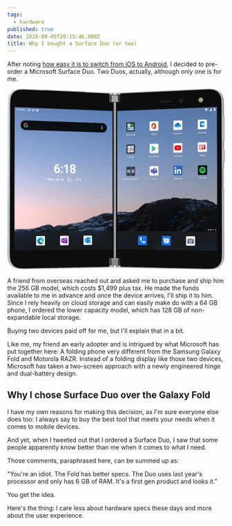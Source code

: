 ```yaml
---
tags:
  - hardware
published: true
date: 2020-09-05T20:15:46.808Z
title: Why I bought a Surface Duo (or two)
---
```

After noting [how easy it is to switch from iOS to Android](https://www.kctofel.com/thoughts-on-switching-from-iphone-to-android-these-days/), I decided to pre-order a Microsoft Surface Duo. Two Duos, actually, although only one is for me. 

![Surface Duo](/src/images/surface-duo.jpg "Surface Duo")

A friend from overseas reached out and asked me to purchase and ship him the 256 GB model, which costs $1,499 plus tax. He made the funds available to me in advance and once the device arrives, I'll ship it to him. Since I rely heavily on cloud storage and can easily make do with a 64 GB phone, I ordered the lower capacity model, which has 128 GB of non-expandable local storage.

Buying two devices paid off for me, but I'll explain that in a bit.

Like me, my friend an early adopter and is intrigued by what Microsoft has put together here: A folding phone very different from the Samsung Galaxy Fold and Motorola RAZR. Instead of a folding display like those two devices, Microsoft has taken a two-screen approach with a newly engineered hinge and dual-battery design.

## Why I chose Surface Duo over the Galaxy Fold

I have my own reasons for making this decision, as I'm sure everyone else does too: I always say to buy the best tool that meets your needs when it comes to mobile devices.

And yet, when I tweeted out that I ordered a Surface Duo, I saw that some people apparently know better than me when it comes to what I need.

Those comments, paraphrased here, can be summed up as:

"You're an idiot. The Fold has better specs. The Duo uses last year's processor and only has 6 GB of RAM. It's a first gen product and looks it."

You get the idea.

Here's the thing: I care less about hardware specs these days and more about the user experience.